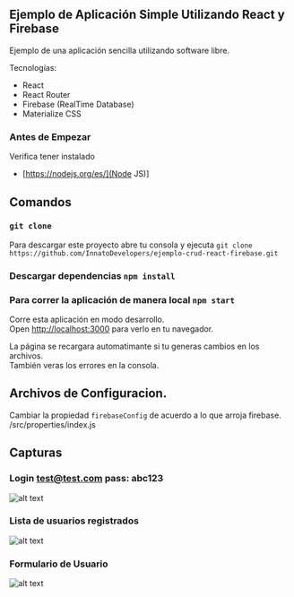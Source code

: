 ## Ejemplo de Aplicación Simple Utilizando React y Firebase
Ejemplo de una aplicación sencilla utilizando software libre.

Tecnologías:
- React
- React Router
- Firebase (RealTime Database)
- Materialize CSS

### Antes de Empezar
Verifica tener instalado
- [https://nodejs.org/es/](Node JS)]

## Comandos

### `git clone`

Para descargar este proyecto abre tu consola y ejecuta
`git clone https://github.com/InnatoDevelopers/ejemplo-crud-react-firebase.git`

### Descargar dependencias `npm install` 

### Para correr la aplicación de manera local `npm start` 

Corre esta aplicación en modo desarrollo.<br>
Open [http://localhost:3000](http://localhost:3000) para verlo en tu navegador.

La página se recargara automatimante si tu generas cambios en los archivos.<br>
También veras los errores en la consola.


## Archivos de Configuracion.
Cambiar la propiedad `firebaseConfig` de acuerdo a lo que arroja firebase.
/src/properties/index.js 

## Capturas

### Login test@test.com pass: abc123
![alt text](https://firebasestorage.googleapis.com/v0/b/ditocodeexamples.appspot.com/o/simple-react-firebase-crud%2FLogin.png?alt=media&token=8a36bcc0-9ad4-4284-af97-ba1b124cc2ee)

### Lista de usuarios registrados
![alt text](https://firebasestorage.googleapis.com/v0/b/ditocodeexamples.appspot.com/o/simple-react-firebase-crud%2FCaptura%20de%20pantalla%202019-06-20%20a%20la(s)%2018.50.47.png?alt=media&token=697ca1bd-6c85-4400-817e-be203f13da21)

### Formulario de Usuario
![alt text](https://firebasestorage.googleapis.com/v0/b/ditocodeexamples.appspot.com/o/simple-react-firebase-crud%2FCaptura%20de%20pantalla%202019-06-20%20a%20la(s)%2018.50.30.png?alt=media&token=3140af3f-7057-4f86-92b2-d281d9291fdc)


